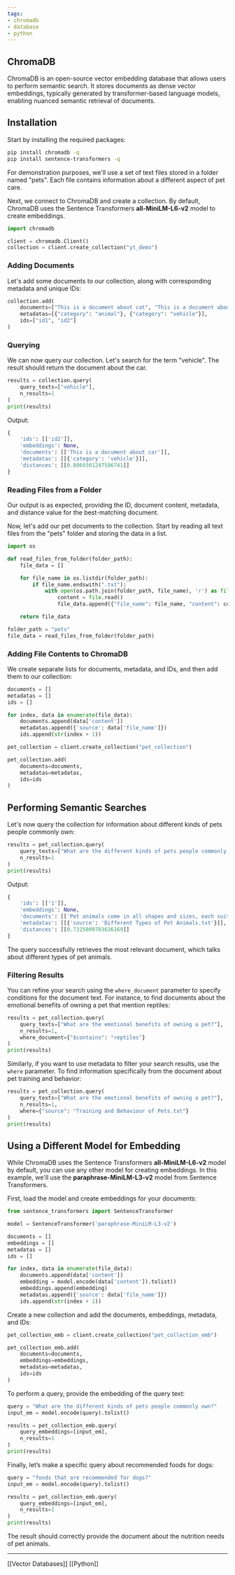 ```yaml
---
tags:
- chromadb
- database
- python
---
```


## **ChromaDB**

ChromaDB is an open-source vector embedding database that allows users to perform semantic search. It stores documents as dense vector embeddings, typically generated by transformer-based language models, enabling nuanced semantic retrieval of documents.

## **Installation**

Start by installing the required packages:

```bash
pip install chromadb -q
pip install sentence-transformers -q
```

For demonstration purposes, we'll use a set of text files stored in a folder named "pets". Each file contains information about a different aspect of pet care.

Next, we connect to ChromaDB and create a collection. By default, ChromaDB uses the Sentence Transformers **all-MiniLM-L6-v2** model to create embeddings.

```python
import chromadb

client = chromadb.Client()
collection = client.create_collection("yt_demo")
```

### **Adding Documents**

Let's add some documents to our collection, along with corresponding metadata and unique IDs:

```python
collection.add(
    documents=["This is a document about cat", "This is a document about car"],
    metadatas=[{"category": "animal"}, {"category": "vehicle"}],
    ids=["id1", "id2"]
)
```

### **Querying**

We can now query our collection. Let's search for the term "vehicle". The result should return the document about the car.

```python
results = collection.query(
    query_texts=["vehicle"],
    n_results=1
)
print(results)
```

Output:

```python
{
    'ids': [['id2']],
    'embeddings': None,
    'documents': [['This is a document about car']],
    'metadatas': [[{'category': 'vehicle'}]],
    'distances': [[0.8069301247596741]]
}
```

### **Reading Files from a Folder**

Our output is as expected, providing the ID, document content, metadata, and distance value for the best-matching document.

Now, let's add our pet documents to the collection. Start by reading all text files from the "pets" folder and storing the data in a list.

```python
import os

def read_files_from_folder(folder_path):
    file_data = []

    for file_name in os.listdir(folder_path):
        if file_name.endswith(".txt"):
            with open(os.path.join(folder_path, file_name), 'r') as file:
                content = file.read()
                file_data.append({"file_name": file_name, "content": content})

    return file_data

folder_path = "pets"
file_data = read_files_from_folder(folder_path)
```

### **Adding File Contents to ChromaDB**

We create separate lists for documents, metadata, and IDs, and then add them to our collection:

```python
documents = []
metadatas = []
ids = []

for index, data in enumerate(file_data):
    documents.append(data['content'])
    metadatas.append({'source': data['file_name']})
    ids.append(str(index + 1))

pet_collection = client.create_collection("pet_collection")

pet_collection.add(
    documents=documents,
    metadatas=metadatas,
    ids=ids
)
```

## **Performing Semantic Searches**

Let's now query the collection for information about different kinds of pets people commonly own:

```python
results = pet_collection.query(
    query_texts=["What are the different kinds of pets people commonly own?"],
    n_results=1
)
print(results)
```

Output:

```python
{
    'ids': [['1']],
    'embeddings': None,
    'documents': [['Pet animals come in all shapes and sizes, each suited to different lifestyles and home environments. Dogs and cats are the most common, known for their companionship and unique personalities. Small mammals like hamsters, guinea pigs, and rabbits are often chosen for their low maintenance needs. Birds offer beauty and song, and reptiles like turtles and lizards can make intriguing pets. Even fish, with their calming presence, can be wonderful pets.']],
    'metadatas': [[{'source': 'Different Types of Pet Animals.txt'}]],
    'distances': [[0.7325009703636169]]
}
```

The query successfully retrieves the most relevant document, which talks about different types of pet animals.

### **Filtering Results**

You can refine your search using the `where_document` parameter to specify conditions for the document text. For instance, to find documents about the emotional benefits of owning a pet that mention reptiles:

```python
results = pet_collection.query(
    query_texts=["What are the emotional benefits of owning a pet?"],
    n_results=1,
    where_document={"$contains": "reptiles"}
)
print(results)
```

Similarly, if you want to use metadata to filter your search results, use the `where` parameter. To find information specifically from the document about pet training and behavior:

```python
results = pet_collection.query(
    query_texts=["What are the emotional benefits of owning a pet?"],
    n_results=1,
    where={"source": "Training and Behaviour of Pets.txt"}
)
print(results)
```

## **Using a Different Model for Embedding**

While ChromaDB uses the Sentence Transformers **all-MiniLM-L6-v2** model by default, you can use any other model for creating embeddings. In this example, we'll use the **paraphrase-MiniLM-L3-v2** model from Sentence Transformers.

First, load the model and create embeddings for your documents:

```python
from sentence_transformers import SentenceTransformer

model = SentenceTransformer('paraphrase-MiniLM-L3-v2')

documents = []
embeddings = []
metadatas = []
ids = []

for index, data in enumerate(file_data):
    documents.append(data['content'])
    embedding = model.encode(data['content']).tolist()
    embeddings.append(embedding)
    metadatas.append({'source': data['file_name']})
    ids.append(str(index + 1))
```

Create a new collection and add the documents, embeddings, metadata, and IDs:

```python
pet_collection_emb = client.create_collection("pet_collection_emb")

pet_collection_emb.add(
    documents=documents,
    embeddings=embeddings,
    metadatas=metadatas,
    ids=ids
)
```

To perform a query, provide the embedding of the query text:

```python
query = "What are the different kinds of pets people commonly own?"
input_em = model.encode(query).tolist()

results = pet_collection_emb.query(
    query_embeddings=[input_em],
    n_results=1
)
print(results)
```

Finally, let’s make a specific query about recommended foods for dogs:

```python
query = "foods that are recommended for dogs?"
input_em = model.encode(query).tolist()

results = pet_collection_emb.query(
    query_embeddings=[input_em],
    n_results=1
)
print(results)
```

The result should correctly provide the document about the nutrition needs of pet animals.

---

[[Vector Databases]]   [[Python]]
